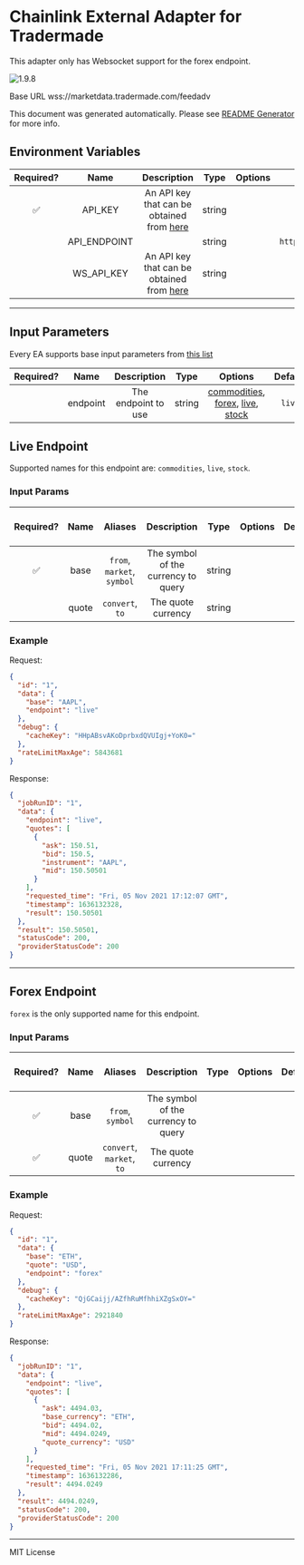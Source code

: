 # Chainlink External Adapter for Tradermade

This adapter only has Websocket support for the forex endpoint.

![1.9.8](https://img.shields.io/github/package-json/v/smartcontractkit/external-adapters-js?filename=packages/sources/tradermade/package.json)

Base URL wss://marketdata.tradermade.com/feedadv

This document was generated automatically. Please see [README Generator](../../scripts#readme-generator) for more info.

## Environment Variables

| Required? |     Name     |                                           Description                                           |  Type  | Options |                     Default                     |
| :-------: | :----------: | :---------------------------------------------------------------------------------------------: | :----: | :-----: | :---------------------------------------------: |
|    ✅     |   API_KEY    | An API key that can be obtained from [here](https://marketdata.tradermade.com/docs/restful-api) | string |         |                                                 |
|           | API_ENDPOINT |                                                                                                 | string |         | `https://marketdata.tradermade.com/api/v1/live` |
|           |  WS_API_KEY  | An API key that can be obtained from [here](https://marketdata.tradermade.com/docs/restful-api) | string |         |                                                 |

---

## Input Parameters

Every EA supports base input parameters from [this list](../../core/bootstrap#base-input-parameters)

| Required? |   Name   |     Description     |  Type  |                                                 Options                                                  | Default |
| :-------: | :------: | :-----------------: | :----: | :------------------------------------------------------------------------------------------------------: | :-----: |
|           | endpoint | The endpoint to use | string | [commodities](#live-endpoint), [forex](#forex-endpoint), [live](#live-endpoint), [stock](#live-endpoint) | `live`  |

## Live Endpoint

Supported names for this endpoint are: `commodities`, `live`, `stock`.

### Input Params

| Required? | Name  |          Aliases           |             Description             |  Type  | Options | Default | Depends On | Not Valid With |
| :-------: | :---: | :------------------------: | :---------------------------------: | :----: | :-----: | :-----: | :--------: | :------------: |
|    ✅     | base  | `from`, `market`, `symbol` | The symbol of the currency to query | string |         |         |            |                |
|           | quote |      `convert`, `to`       |         The quote currency          | string |         |         |            |                |

### Example

Request:

```json
{
  "id": "1",
  "data": {
    "base": "AAPL",
    "endpoint": "live"
  },
  "debug": {
    "cacheKey": "HHpABsvAKoDprbxdQVUIgj+YoK0="
  },
  "rateLimitMaxAge": 5843681
}
```

Response:

```json
{
  "jobRunID": "1",
  "data": {
    "endpoint": "live",
    "quotes": [
      {
        "ask": 150.51,
        "bid": 150.5,
        "instrument": "AAPL",
        "mid": 150.50501
      }
    ],
    "requested_time": "Fri, 05 Nov 2021 17:12:07 GMT",
    "timestamp": 1636132328,
    "result": 150.50501
  },
  "result": 150.50501,
  "statusCode": 200,
  "providerStatusCode": 200
}
```

---

## Forex Endpoint

`forex` is the only supported name for this endpoint.

### Input Params

| Required? | Name  |          Aliases          |             Description             | Type | Options | Default | Depends On | Not Valid With |
| :-------: | :---: | :-----------------------: | :---------------------------------: | :--: | :-----: | :-----: | :--------: | :------------: |
|    ✅     | base  |     `from`, `symbol`      | The symbol of the currency to query |      |         |         |            |                |
|    ✅     | quote | `convert`, `market`, `to` |         The quote currency          |      |         |         |            |                |

### Example

Request:

```json
{
  "id": "1",
  "data": {
    "base": "ETH",
    "quote": "USD",
    "endpoint": "forex"
  },
  "debug": {
    "cacheKey": "QjGCaijj/AZfhRuMfhhiXZgSxOY="
  },
  "rateLimitMaxAge": 2921840
}
```

Response:

```json
{
  "jobRunID": "1",
  "data": {
    "endpoint": "live",
    "quotes": [
      {
        "ask": 4494.03,
        "base_currency": "ETH",
        "bid": 4494.02,
        "mid": 4494.0249,
        "quote_currency": "USD"
      }
    ],
    "requested_time": "Fri, 05 Nov 2021 17:11:25 GMT",
    "timestamp": 1636132286,
    "result": 4494.0249
  },
  "result": 4494.0249,
  "statusCode": 200,
  "providerStatusCode": 200
}
```

---

MIT License
